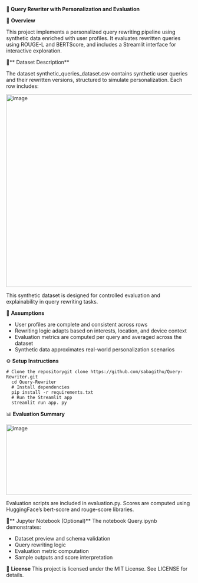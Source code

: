 **📌 Query Rewriter with Personalization and Evaluation**

🧠 **Overview**

This project implements a personalized query rewriting pipeline using synthetic data enriched with user profiles. It evaluates rewritten queries using ROUGE-L and BERTScore, and includes a Streamlit interface for interactive exploration.

📁** Dataset Description**

The dataset synthetic_queries_dataset.csv contains synthetic user queries and their rewritten versions, structured to simulate personalization. Each row includes:

<img width="873" height="523" alt="image" src="https://github.com/user-attachments/assets/717f3dac-abbb-4d49-acfc-2196edcab51b" />

This synthetic dataset is designed for controlled evaluation and explainability in query rewriting tasks.


📐 **Assumptions**

- User profiles are complete and consistent across rows
- Rewriting logic adapts based on interests, location, and device context
- Evaluation metrics are computed per query and averaged across the dataset
- Synthetic data approximates real-world personalization scenarios

⚙️ **Setup Instructions**


<pre><code class="language-bash"># Clone the repositorygit clone https://github.com/sabagithu/Query-Rewriter.git
  cd Query-Rewriter
  # Install dependencies
  pip install -r requirements.txt
  # Run the Streamlit app
  streamlit run app. py
</code></pre>


📊 **Evaluation Summary**

<img width="870" height="191" alt="image" src="https://github.com/user-attachments/assets/43dca02d-09c2-4266-bc16-9cfcd2015b1b" />

Evaluation scripts are included in evaluation.py. Scores are computed using HuggingFace’s bert-score and rouge-score libraries.


📓** Jupyter Notebook (Optional)**
The notebook Query.ipynb demonstrates:
- Dataset preview and schema validation
- Query rewriting logic
- Evaluation metric computation
- Sample outputs and score interpretation

📜 **License**
This project is licensed under the MIT License. See LICENSE for details.

